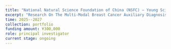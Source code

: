 ```yaml
---
title: "National Natural Science Foundation of China (NSFC) – Young Scientists Fund"
excerpt: "Research On The Multi-Modal Breast Cancer Auxiliary Diagnosis Based On The Causal Chain-Of-Thought In-The-Loop"
time: 2025--2027
collection: portfolio
funding amount: ¥300,000
role: principal investigator
current stage: ongoing
---
```

